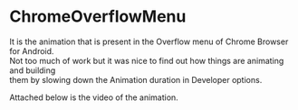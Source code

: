 # ChromeOverflowMenu

It is the animation that is present in the Overflow menu of Chrome Browser for Android.   
Not too much of work but it was nice to find out how things are animating and building  
them by slowing down the Animation duration in Developer options.  


Attached below is the video of the animation.
